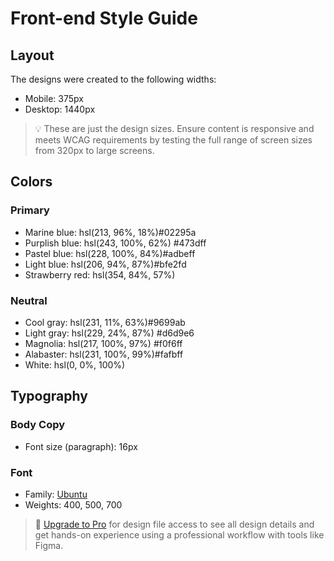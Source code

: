 # Front-end Style Guide

## Layout

The designs were created to the following widths:

- Mobile: 375px
- Desktop: 1440px

> 💡 These are just the design sizes. Ensure content is responsive and meets WCAG requirements by testing the full range of screen sizes from 320px to large screens.

## Colors

### Primary

- Marine blue: hsl(213, 96%, 18%)#02295a
- Purplish blue: hsl(243, 100%, 62%) #473dff
- Pastel blue: hsl(228, 100%, 84%)#adbeff
- Light blue: hsl(206, 94%, 87%)#bfe2fd
- Strawberry red: hsl(354, 84%, 57%)

### Neutral

- Cool gray: hsl(231, 11%, 63%)#9699ab
- Light gray: hsl(229, 24%, 87%) #d6d9e6
- Magnolia: hsl(217, 100%, 97%) #f0f6ff
- Alabaster: hsl(231, 100%, 99%)#fafbff
- White: hsl(0, 0%, 100%)

## Typography

### Body Copy

- Font size (paragraph): 16px

### Font

- Family: [Ubuntu](https://fonts.google.com/specimen/Ubuntu)
- Weights: 400, 500, 700

> 💎 [Upgrade to Pro](https://www.frontendmentor.io/pro?ref=style-guide) for design file access to see all design details and get hands-on experience using a professional workflow with tools like Figma.
